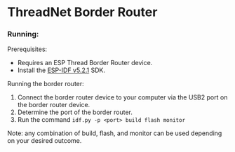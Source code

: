 # ThreadNet Border Router

### Running:

Prerequisites:
- Requires an ESP Thread Border Router device.
- Install the [ESP-IDF v5.2.1](https://docs.espressif.com/projects/esp-idf/en/v5.2.1/esp32/versions.html) SDK.

Running the border router:

1) Connect the border router device to your computer via the USB2 port on the border router device.
2) Determine the port of the border router.
3) Run the command `idf.py -p <port> build flash monitor` 

Note: any combination of build, flash, and monitor can be used depending on your desired outcome.
